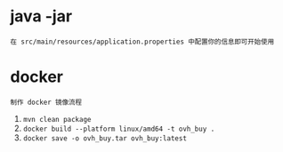 # java -jar

`在 src/main/resources/application.properties 中配置你的信息即可开始使用`

# docker

`制作 docker 镜像流程`

1. `mvn clean package`
2. `docker build --platform linux/amd64 -t ovh_buy .`
3. `docker save -o ovh_buy.tar ovh_buy:latest`
